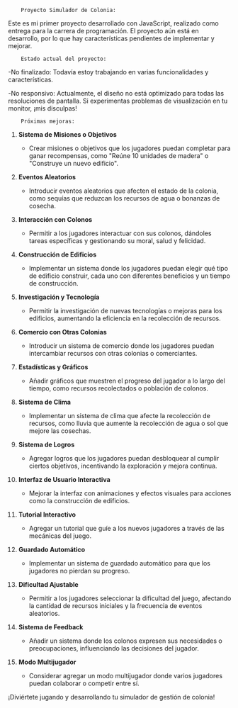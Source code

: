         Proyecto Simulador de Colonia:

Este es mi primer proyecto desarrollado con JavaScript, realizado como entrega para la carrera de programación. El proyecto aún está en desarrollo, por lo que hay características pendientes de implementar y mejorar.

        Estado actual del proyecto:

-No finalizado: Todavía estoy trabajando en varias funcionalidades y características.

-No responsivo: Actualmente, el diseño no está optimizado para todas las resoluciones de pantalla. Si experimentas problemas de visualización en tu monitor, ¡mis disculpas!

        Próximas mejoras:


1. **Sistema de Misiones o Objetivos**
   - Crear misiones o objetivos que los jugadores puedan completar para ganar recompensas, como "Reúne 10 unidades de madera" o "Construye un nuevo edificio".

2. **Eventos Aleatorios**
   - Introducir eventos aleatorios que afecten el estado de la colonia, como sequías que reduzcan los recursos de agua o bonanzas de cosecha.

3. **Interacción con Colonos**
   - Permitir a los jugadores interactuar con sus colonos, dándoles tareas específicas y gestionando su moral, salud y felicidad.

4. **Construcción de Edificios**
   - Implementar un sistema donde los jugadores puedan elegir qué tipo de edificio construir, cada uno con diferentes beneficios y un tiempo de construcción.

5. **Investigación y Tecnología**
   - Permitir la investigación de nuevas tecnologías o mejoras para los edificios, aumentando la eficiencia en la recolección de recursos.

6. **Comercio con Otras Colonias**
   - Introducir un sistema de comercio donde los jugadores puedan intercambiar recursos con otras colonias o comerciantes.

7. **Estadísticas y Gráficos**
   - Añadir gráficos que muestren el progreso del jugador a lo largo del tiempo, como recursos recolectados o población de colonos.

8. **Sistema de Clima**
   - Implementar un sistema de clima que afecte la recolección de recursos, como lluvia que aumente la recolección de agua o sol que mejore las cosechas.

9. **Sistema de Logros**
   - Agregar logros que los jugadores puedan desbloquear al cumplir ciertos objetivos, incentivando la exploración y mejora continua.

10. **Interfaz de Usuario Interactiva**
    - Mejorar la interfaz con animaciones y efectos visuales para acciones como la construcción de edificios.

11. **Tutorial Interactivo**
    - Agregar un tutorial que guíe a los nuevos jugadores a través de las mecánicas del juego.

12. **Guardado Automático**
    - Implementar un sistema de guardado automático para que los jugadores no pierdan su progreso.

13. **Dificultad Ajustable**
    - Permitir a los jugadores seleccionar la dificultad del juego, afectando la cantidad de recursos iniciales y la frecuencia de eventos aleatorios.

14. **Sistema de Feedback**
    - Añadir un sistema donde los colonos expresen sus necesidades o preocupaciones, influenciando las decisiones del jugador.

15. **Modo Multijugador**
    - Considerar agregar un modo multijugador donde varios jugadores puedan colaborar o competir entre sí.

¡Diviértete jugando y desarrollando tu simulador de gestión de colonia!
